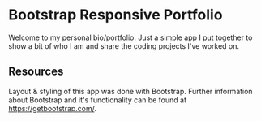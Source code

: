 # Bootstrap Responsive Portfolio

Welcome to my personal bio/portfolio. Just a simple app I put together to show a bit of who I am and share the coding projects I've worked on. 

## Resources

Layout & styling of this app was done with Bootstrap. Further information about Bootstrap and it's functionality can be found at https://getbootstrap.com/.